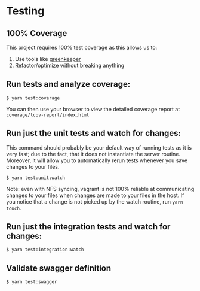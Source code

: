 # Testing

## 100% Coverage

This project requires 100% test coverage as this allows us to:
  1. Use tools like [greenkeeper](https://greenkeeper.io)
  2. Refactor/optimize without breaking anything

## Run tests and analyze coverage:

    $ yarn test:coverage

You can then use your browser to view the detailed coverage report at `coverage/lcov-report/index.html`

## Run just the unit tests and watch for changes:

This command should probably be your default way of running tests as it is very fast; due to the fact, that it does not instantiate the server routine. Moreover, it will allow you to automatically rerun tests whenever you save changes to your files.

    $ yarn test:unit:watch

Note: even with NFS syncing, vagrant is not 100% reliable at communicating changes to your files when changes are made to your files in the host. If you notice that a change is not picked up by the watch routine, run `yarn touch`.

## Run just the integration tests and watch for changes:

    $ yarn test:integration:watch

## Validate swagger definition

    $ yarn test:swagger